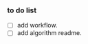 <!--
 * @Author: your name
 * @Date: 2021-08-17 15:20:17
 * @LastEditTime: 2021-08-17 15:24:43
 * @LastEditors: Please set LastEditors
 * @Description: In User Settings Edit
 * @FilePath: \arcsoft_algorithm\algorithm\opencl\opencl_algorithm\TODO.md
-->

### to do list
- [ ] add workflow.
- [ ] add algorithm readme.